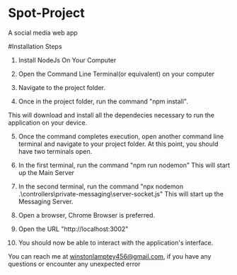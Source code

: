 # Spot-Project
A social media web app

#Installation Steps
1. Install NodeJs On Your Computer

2. Open the Command Line Terminal(or equivalent) on your computer

3. Navigate to the project folder.

4. Once in the project folder, run the command "npm install".

This will download and install all the dependecies necessary to run the application on your device.

5. Once the command completes execution, open another command line terminal and navigate to your project folder.
At this point, you should have two terminals open.

6. In the first terminal, run the command "npm run nodemon"
This will start up the Main Server

7. In the second terminal, run the command "npx nodemon .\controllers\private-messaging\server-socket.js"
This will start up the Messaging Server.

8. Open a browser, Chrome Browser is preferred.

9. Open the URL "http://localhost:3002"

10. You should now be able to interact with the application's interface. 

You can reach me at winstonlamptey456@gmail.com, if you have any questions or encounter any unexpected error